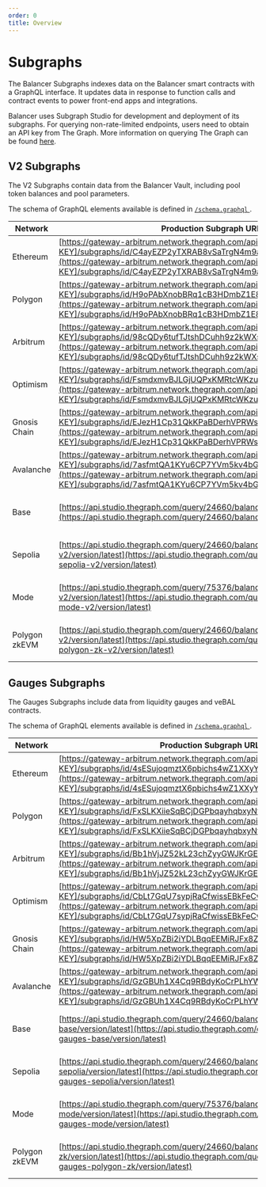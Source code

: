```yaml
---
order: 0
title: Overview
---
```


# Subgraphs

The Balancer Subgraphs indexes data on the Balancer smart contracts with a GraphQL interface. It updates data in response to function calls and contract events to power front-end apps and integrations.

Balancer uses Subgraph Studio for development and deployment of its subgraphs. For querying non-rate-limited endpoints, users need to obtain an API key from The Graph. More information on querying The Graph can be found [here](https://thegraph.com/docs/en/querying/querying-the-graph/).

## V2 Subgraphs

The V2 Subgraphs contain data from the Balancer Vault, including pool token balances and pool parameters.

The schema of GraphQL elements available is defined in [`/schema.graphql` ](https://github.com/balancer/balancer-subgraph-v2/blob/master/schema.graphql).

| Network       | Production Subgraph URL                                                                                                                                                                                                                        | Development Subgraph URL (rate-limited)                                                                                                                                    |
| ------------- | ---------------------------------------------------------------------------------------------------------------------------------------------------------------------------------------------------------------------------------------------- | -------------------------------------------------------------------------------------------------------------------------------------------------------------------------- |
| Ethereum      | [https://gateway-arbitrum.network.thegraph.com/api/[API-KEY]/subgraphs/id/C4ayEZP2yTXRAB8vSaTrgN4m9anTe9Mdm2ViyiAuV9TV](https://gateway-arbitrum.network.thegraph.com/api/[API-KEY]/subgraphs/id/C4ayEZP2yTXRAB8vSaTrgN4m9anTe9Mdm2ViyiAuV9TV) | [https://api.studio.thegraph.com/query/75376/balancer-v2/version/latest](https://api.studio.thegraph.com/query/75376/balancer-v2/version/latest)                           |
| Polygon       | [https://gateway-arbitrum.network.thegraph.com/api/[API-KEY]/subgraphs/id/H9oPAbXnobBRq1cB3HDmbZ1E8MWQyJYQjT1QDJMrdbNp](https://gateway-arbitrum.network.thegraph.com/api/[API-KEY]/subgraphs/id/H9oPAbXnobBRq1cB3HDmbZ1E8MWQyJYQjT1QDJMrdbNp) | [https://api.studio.thegraph.com/query/75376/balancer-polygon-v2/version/latest](https://api.studio.thegraph.com/query/75376/balancer-polygon-v2/version/latest)           |
| Arbitrum      | [https://gateway-arbitrum.network.thegraph.com/api/[API-KEY]/subgraphs/id/98cQDy6tufTJtshDCuhh9z2kWXsQWBHVh2bqnLHsGAeS](https://gateway-arbitrum.network.thegraph.com/api/[API-KEY]/subgraphs/id/98cQDy6tufTJtshDCuhh9z2kWXsQWBHVh2bqnLHsGAeS) | [https://api.studio.thegraph.com/query/75376/balancer-arbitrum-v2/version/latest](https://api.studio.thegraph.com/query/75376/balancer-arbitrum-v2/version/latest)         |
| Optimism      | [https://gateway-arbitrum.network.thegraph.com/api/[API-KEY]/subgraphs/id/FsmdxmvBJLGjUQPxKMRtcWKzuCNpomKuMTbSbtRtggZ7](https://gateway-arbitrum.network.thegraph.com/api/[API-KEY]/subgraphs/id/FsmdxmvBJLGjUQPxKMRtcWKzuCNpomKuMTbSbtRtggZ7) | [https://api.studio.thegraph.com/query/75376/balancer-optimism-v2/version/latest](https://api.studio.thegraph.com/query/75376/balancer-optimism-v2/version/latest)         |
| Gnosis Chain  | [https://gateway-arbitrum.network.thegraph.com/api/[API-KEY]/subgraphs/id/EJezH1Cp31QkKPaBDerhVPRWsKVZLrDfzjrLqpmv6cGg](https://gateway-arbitrum.network.thegraph.com/api/[API-KEY]/subgraphs/id/EJezH1Cp31QkKPaBDerhVPRWsKVZLrDfzjrLqpmv6cGg) | [https://api.studio.thegraph.com/query/75376/balancer-gnosis-chain-v2/version/latest](https://api.studio.thegraph.com/query/75376/balancer-gnosis-chain-v2/version/latest) |
| Avalanche     | [https://gateway-arbitrum.network.thegraph.com/api/[API-KEY]/subgraphs/id/7asfmtQA1KYu6CP7YVm5kv4bGxVyfAHEiptt2HMFgkHu](https://gateway-arbitrum.network.thegraph.com/api/[API-KEY]/subgraphs/id/7asfmtQA1KYu6CP7YVm5kv4bGxVyfAHEiptt2HMFgkHu) | [https://api.studio.thegraph.com/query/75376/balancer-avalanche-v2/version/latest](https://api.studio.thegraph.com/query/75376/balancer-avalanche-v2/version/latest)       |
| Base          | [https://api.studio.thegraph.com/query/24660/balancer-base-v2/version/latest](https://api.studio.thegraph.com/query/24660/balancer-base-v2/version/latest)                                                                                     | [https://api.studio.thegraph.com/query/24660/balancer-base-v2/version/latest](https://api.studio.thegraph.com/query/24660/balancer-base-v2/version/latest)                 |
| Sepolia       | [https://api.studio.thegraph.com/query/24660/balancer-sepolia-v2/version/latest](https://api.studio.thegraph.com/query/24660/balancer-sepolia-v2/version/latest)                                                                               | [https://api.studio.thegraph.com/query/24660/balancer-sepolia-v2/version/latest](https://api.studio.thegraph.com/query/24660/balancer-sepolia-v2/version/latest)           |
| Mode          | [https://api.studio.thegraph.com/query/75376/balancer-mode-v2/version/latest](https://api.studio.thegraph.com/query/75376/balancer-mode-v2/version/latest)                                                                                     | [https://api.studio.thegraph.com/query/75376/balancer-mode-v2/version/latest](https://api.studio.thegraph.com/query/75376/balancer-mode-v2/version/latest)                 |
| Polygon zkEVM | [https://api.studio.thegraph.com/query/24660/balancer-polygon-zk-v2/version/latest](https://api.studio.thegraph.com/query/24660/balancer-polygon-zk-v2/version/latest)                                                                         | [https://api.studio.thegraph.com/query/24660/balancer-polygon-zk-v2/version/latest](https://api.studio.thegraph.com/query/24660/balancer-polygon-zk-v2/version/latest)     |

## Gauges Subgraphs

The Gauges Subgraphs include data from liquidity gauges and veBAL contracts.

The schema of GraphQL elements available is defined in [`/schema.graphql` ](https://github.com/balancer/gauges-subgraph/blob/master/schema.graphql).

| Network       | Production Subgraph URL                                                                                                                                                                                                                        | Development Subgraph URL (rate-limited)                                                                                                                                            |
| ------------- | ---------------------------------------------------------------------------------------------------------------------------------------------------------------------------------------------------------------------------------------------- | ---------------------------------------------------------------------------------------------------------------------------------------------------------------------------------- |
| Ethereum      | [https://gateway-arbitrum.network.thegraph.com/api/[API-KEY]/subgraphs/id/4sESujoqmztX6pbichs4wZ1XXyYrkooMuHA8sKkYxpTn](https://gateway-arbitrum.network.thegraph.com/api/[API-KEY]/subgraphs/id/4sESujoqmztX6pbichs4wZ1XXyYrkooMuHA8sKkYxpTn) | [https://api.studio.thegraph.com/query/75376/balancer-gauges/version/latest](https://api.studio.thegraph.com/query/75376/balancer-gauges/version/latest)                           |
| Polygon       | [https://gateway-arbitrum.network.thegraph.com/api/[API-KEY]/subgraphs/id/FxSLKXiieSqBCjDGPbqayhqbxyNtwaEC5M3rxr6hUa8h](https://gateway-arbitrum.network.thegraph.com/api/[API-KEY]/subgraphs/id/FxSLKXiieSqBCjDGPbqayhqbxyNtwaEC5M3rxr6hUa8h) | [https://api.studio.thegraph.com/query/75376/balancer-gauges-polygon/version/latest](https://api.studio.thegraph.com/query/75376/balancer-gauges-polygon/version/latest)           |
| Arbitrum      | [https://gateway-arbitrum.network.thegraph.com/api/[API-KEY]/subgraphs/id/Bb1hVjJZ52kL23chZyyGWJKrGEg3S6euuNa1YA6XRU4J](https://gateway-arbitrum.network.thegraph.com/api/[API-KEY]/subgraphs/id/Bb1hVjJZ52kL23chZyyGWJKrGEg3S6euuNa1YA6XRU4J) | [https://api.studio.thegraph.com/query/75376/balancer-gauges-arbitrum/version/latest](https://api.studio.thegraph.com/query/75376/balancer-gauges-arbitrum/version/latest)         |
| Optimism      | [https://gateway-arbitrum.network.thegraph.com/api/[API-KEY]/subgraphs/id/CbLt7GqU7sypjRaCfwissEBkFeCw3dUz2emrvBNJ7dZu](https://gateway-arbitrum.network.thegraph.com/api/[API-KEY]/subgraphs/id/CbLt7GqU7sypjRaCfwissEBkFeCw3dUz2emrvBNJ7dZu) | [https://api.studio.thegraph.com/query/75376/balancer-gauges-optimism/version/latest](https://api.studio.thegraph.com/query/75376/balancer-gauges-optimism/version/latest)         |
| Gnosis Chain  | [https://gateway-arbitrum.network.thegraph.com/api/[API-KEY]/subgraphs/id/HW5XpZBi2iYDLBqqEEMiRJFx8ZJAQak9uu5TzyH9BBxy](https://gateway-arbitrum.network.thegraph.com/api/[API-KEY]/subgraphs/id/HW5XpZBi2iYDLBqqEEMiRJFx8ZJAQak9uu5TzyH9BBxy) | [https://api.studio.thegraph.com/query/75376/balancer-gauges-gnosis-chain/version/latest](https://api.studio.thegraph.com/query/75376/balancer-gauges-gnosis-chain/version/latest) |
| Avalanche     | [https://gateway-arbitrum.network.thegraph.com/api/[API-KEY]/subgraphs/id/GzGBUh1X4Cq9RBdyKoCrPLhYW1saBYHwFBgcTsARPYUG](https://gateway-arbitrum.network.thegraph.com/api/[API-KEY]/subgraphs/id/GzGBUh1X4Cq9RBdyKoCrPLhYW1saBYHwFBgcTsARPYUG) | [https://api.studio.thegraph.com/query/75376/balancer-gauges-avalanche/version/latest](https://api.studio.thegraph.com/query/75376/balancer-gauges-avalanche/version/latest)       |
| Base          | [https://api.studio.thegraph.com/query/24660/balancer-gauges-base/version/latest](https://api.studio.thegraph.com/query/24660/balancer-gauges-base/version/latest)                                                                             | [https://api.studio.thegraph.com/query/24660/balancer-gauges-base/version/latest](https://api.studio.thegraph.com/query/24660/balancer-gauges-base/version/latest)                 |
| Sepolia       | [https://api.studio.thegraph.com/query/24660/balancer-gauges-sepolia/version/latest](https://api.studio.thegraph.com/query/24660/balancer-gauges-sepolia/version/latest)                                                                       | [https://api.studio.thegraph.com/query/24660/balancer-gauges-sepolia/version/latest](https://api.studio.thegraph.com/query/24660/balancer-gauges-sepolia/version/latest)           |
| Mode          | [https://api.studio.thegraph.com/query/75376/balancer-gauges-mode/version/latest](https://api.studio.thegraph.com/query/75376/balancer-gauges-mode/version/latest)                                                                             | [https://api.studio.thegraph.com/query/75376/balancer-gauges-mode/version/latest](https://api.studio.thegraph.com/query/75376/balancer-gauges-mode/version/latest)                 |
| Polygon zkEVM | [https://api.studio.thegraph.com/query/24660/balancer-gauges-polygon-zk/version/latest](https://api.studio.thegraph.com/query/24660/balancer-gauges-polygon-zk/version/latest)                                                                 | [https://api.studio.thegraph.com/query/24660/balancer-gauges-polygon-zk/version/latest](https://api.studio.thegraph.com/query/24660/balancer-gauges-polygon-zk/version/latest)     |
